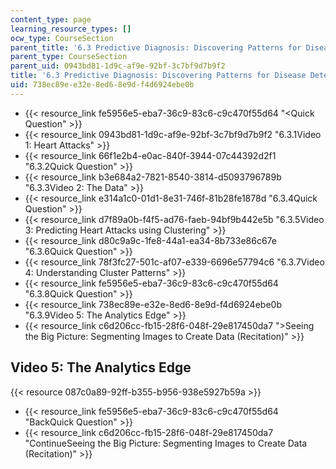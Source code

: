 ```yaml
---
content_type: page
learning_resource_types: []
ocw_type: CourseSection
parent_title: '6.3 Predictive Diagnosis: Discovering Patterns for Disease Detection '
parent_type: CourseSection
parent_uid: 0943bd81-1d9c-af9e-92bf-3c7bf9d7b9f2
title: '6.3 Predictive Diagnosis: Discovering Patterns for Disease Detection '
uid: 738ec89e-e32e-8ed6-8e9d-f4d6924ebe0b
---
```


*   {{< resource_link fe5956e5-eba7-36c9-83c6-c9c470f55d64 "\<Quick Question" >}}
*   {{< resource_link 0943bd81-1d9c-af9e-92bf-3c7bf9d7b9f2 "6.3.1Video 1: Heart Attacks" >}}
*   {{< resource_link 66f1e2b4-e0ac-840f-3944-07c44392d2f1 "6.3.2Quick Question" >}}
*   {{< resource_link b3e684a2-7821-8540-3814-d5093796789b "6.3.3Video 2: The Data" >}}
*   {{< resource_link e314a1c0-01d1-8e31-746f-81b28fe1878d "6.3.4Quick Question" >}}
*   {{< resource_link d7f89a0b-f4f5-ad76-faeb-94bf9b442e5b "6.3.5Video 3: Predicting Heart Attacks using Clustering" >}}
*   {{< resource_link d80c9a9c-1fe8-44a1-ea34-8b733e86c67e "6.3.6Quick Question" >}}
*   {{< resource_link 78f3fc27-501c-af07-e339-6696e57794c6 "6.3.7Video 4: Understanding Cluster Patterns" >}}
*   {{< resource_link fe5956e5-eba7-36c9-83c6-c9c470f55d64 "6.3.8Quick Question" >}}
*   {{< resource_link 738ec89e-e32e-8ed6-8e9d-f4d6924ebe0b "6.3.9Video 5: The Analytics Edge" >}}
*   {{< resource_link c6d206cc-fb15-28f6-048f-29e817450da7 "\>Seeing the Big Picture: Segmenting Images to Create Data (Recitation)" >}}

Video 5: The Analytics Edge
---------------------------

{{< resource 087c0a89-92ff-b355-b956-938e5927b59a >}}

*   {{< resource_link fe5956e5-eba7-36c9-83c6-c9c470f55d64 "BackQuick Question" >}}
*   {{< resource_link c6d206cc-fb15-28f6-048f-29e817450da7 "ContinueSeeing the Big Picture: Segmenting Images to Create Data (Recitation)" >}}